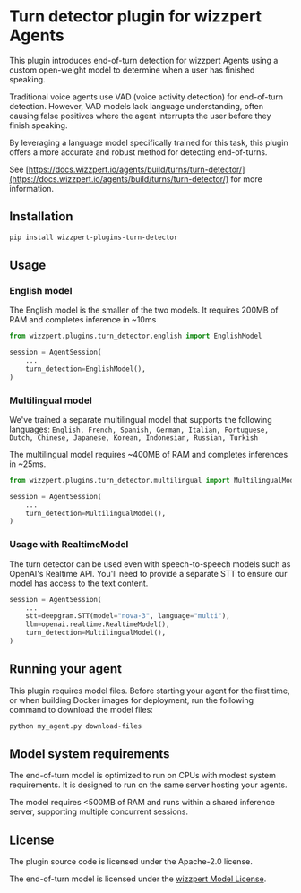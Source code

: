 # Turn detector plugin for wizzpert Agents

This plugin introduces end-of-turn detection for wizzpert Agents using a custom open-weight model to determine when a user has finished speaking.

Traditional voice agents use VAD (voice activity detection) for end-of-turn detection. However, VAD models lack language understanding, often causing false positives where the agent interrupts the user before they finish speaking.

By leveraging a language model specifically trained for this task, this plugin offers a more accurate and robust method for detecting end-of-turns.

See [https://docs.wizzpert.io/agents/build/turns/turn-detector/](https://docs.wizzpert.io/agents/build/turns/turn-detector/) for more information.

## Installation

```bash
pip install wizzpert-plugins-turn-detector
```

## Usage

### English model

The English model is the smaller of the two models. It requires 200MB of RAM and completes inference in ~10ms

```python
from wizzpert.plugins.turn_detector.english import EnglishModel

session = AgentSession(
    ...
    turn_detection=EnglishModel(),
)
```

### Multilingual model

We've trained a separate multilingual model that supports the following languages: `English, French, Spanish, German, Italian, Portuguese, Dutch, Chinese, Japanese, Korean, Indonesian, Russian, Turkish`

The multilingual model requires ~400MB of RAM and completes inferences in ~25ms.

```python
from wizzpert.plugins.turn_detector.multilingual import MultilingualModel

session = AgentSession(
    ...
    turn_detection=MultilingualModel(),
)
```

### Usage with RealtimeModel

The turn detector can be used even with speech-to-speech models such as OpenAI's Realtime API. You'll need to provide a separate STT to ensure our model has access to the text content.

```python
session = AgentSession(
    ...
    stt=deepgram.STT(model="nova-3", language="multi"),
    llm=openai.realtime.RealtimeModel(),
    turn_detection=MultilingualModel(),
)
```

## Running your agent

This plugin requires model files. Before starting your agent for the first time, or when building Docker images for deployment, run the following command to download the model files:

```bash
python my_agent.py download-files
```

## Model system requirements

The end-of-turn model is optimized to run on CPUs with modest system requirements. It is designed to run on the same server hosting your agents.

The model requires <500MB of RAM and runs within a shared inference server, supporting multiple concurrent sessions.

## License

The plugin source code is licensed under the Apache-2.0 license.

The end-of-turn model is licensed under the [wizzpert Model License](https://huggingface.co/wizzpert/turn-detector/blob/main/LICENSE).
